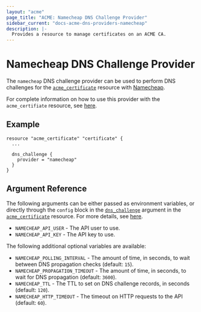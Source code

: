 ```yaml
---
layout: "acme"
page_title: "ACME: Namecheap DNS Challenge Provider"
sidebar_current: "docs-acme-dns-providers-namecheap"
description: |-
  Provides a resource to manage certificates on an ACME CA.
---
```


# Namecheap DNS Challenge Provider

The `namecheap` DNS challenge provider can be used to perform DNS challenges for
the [`acme_certificate`][resource-acme-certificate] resource with
[Namecheap][provider-service-page].

[resource-acme-certificate]: /docs/providers/acme/r/certificate.html
[provider-service-page]: https://www.namecheap.com/

For complete information on how to use this provider with the `acme_certifiate`
resource, see [here][resource-acme-certificate-dns-challenges].

[resource-acme-certificate-dns-challenges]: /docs/providers/acme/r/certificate.html#using-dns-challenges

## Example

```hcl
resource "acme_certificate" "certificate" {
  ...

  dns_challenge {
    provider = "namecheap"
  }
}
```

## Argument Reference

The following arguments can be either passed as environment variables, or
directly through the `config` block in the
[`dns_challenge`][resource-acme-certificate-dns-challenge-arg] argument in the
[`acme_certificate`][resource-acme-certificate] resource. For more details, see
[here][resource-acme-certificate-dns-challenges].

[resource-acme-certificate-dns-challenge-arg]: /docs/providers/acme/r/certificate.html#dns_challenge

* `NAMECHEAP_API_USER` - The API user to use.
* `NAMECHEAP_API_KEY` - The API key to use.

The following additional optional variables are available:

* `NAMECHEAP_POLLING_INTERVAL` - The amount of time, in seconds, to wait between
  DNS propagation checks (default: `15`).
* `NAMECHEAP_PROPAGATION_TIMEOUT` - The amount of time, in seconds, to wait for DNS
  propagation (default: `3600`).
* `NAMECHEAP_TTL` - The TTL to set on DNS challenge records, in seconds (default:
  `120`).
* `NAMECHEAP_HTTP_TIMEOUT` - The timeout on HTTP requests to the API (default:
  `60`).
